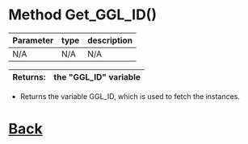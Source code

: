 # Method Get_GGL_ID()

| Parameter   |  type   |              description                   |
|--           |       --|--                                          |
|   N/A      | N/A  |           N/A                 |

| Returns:  | the "GGL_ID" variable  |
|--         |                             --|

- Returns the variable GGL_ID, which is used to fetch the instances.

# [Back](https://github.com/Ced30/GML-GUI-Library-GGL-Documentation/blob/main/API/Common_Methods.md)
